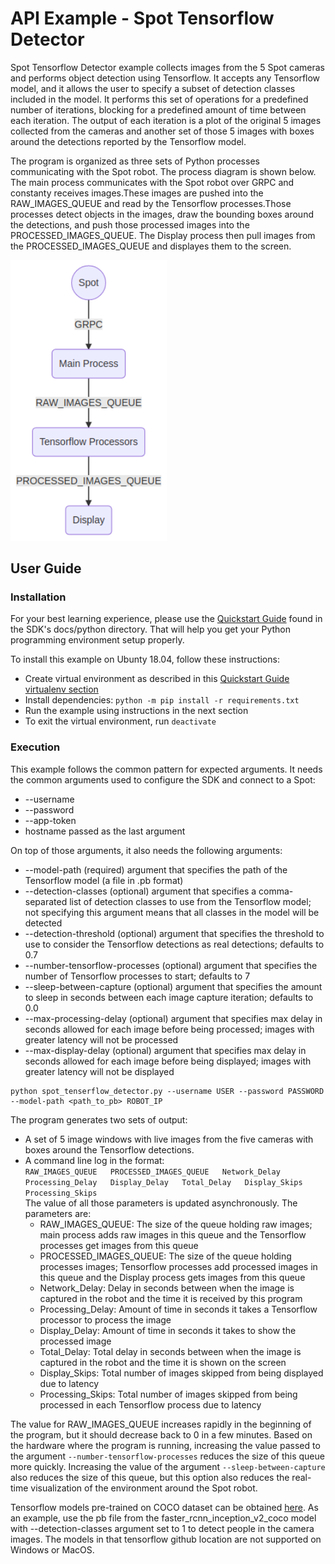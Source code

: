 <!--
Copyright (c) 2020 Boston Dynamics, Inc.  All rights reserved.

Downloading, reproducing, distributing or otherwise using the SDK Software
is subject to the terms and conditions of the Boston Dynamics Software
Development Kit License (20191101-BDSDK-SL).
-->

#  API Example - Spot Tensorflow Detector

Spot Tensorflow Detector example collects images from the 5 Spot cameras and performs object 
detection using Tensorflow. It accepts any Tensorflow model, and it allows the user to specify a 
subset of detection classes included in the model. It performs this set of operations for a 
predefined number of iterations, blocking for a predefined amount of time between each iteration. 
The output of each iteration is a plot of the original 5 images collected from the cameras and 
another set of those 5 images with boxes around the detections reported by the Tensorflow model.


The program is organized as three sets of Python processes communicating with the Spot robot. The 
process diagram is shown below. The main process communicates with the Spot robot over GRPC and 
constanty receives images.These images are pushed into the RAW_IMAGES_QUEUE and read by the 
Tensorflow processes.Those processes detect objects in the images, draw the bounding boxes around 
the detections, and push those processed images into the PROCESSED_IMAGES_QUEUE. The Display 
process then pull images from the PROCESSED_IMAGES_QUEUE and displayes them to the screen.

<img src="documentation/process_diagram.png" alt="Process Diagram" style="width:250px;"/>

## User Guide
### Installation
For your best learning experience, please use the [Quickstart Guide](../../../docs/python/quickstart.md) 
found in the SDK's docs/python directory.  That will help you get your Python programming 
environment setup properly.

To install this example on Ubunty 18.04, follow these instructions:
- Create virtual environment as described in this 
[Quickstart Guide virtualenv section](../../../docs/python/quickstart.md#manage-multiple-python-environments)
- Install dependencies: `python -m pip install -r requirements.txt`
- Run the example using instructions in the next section
- To exit the virtual environment, run `deactivate`

### Execution
This example follows the common pattern for expected arguments. It needs the common arguments used to configure the SDK and connect to a Spot:
- --username 
- --password 
- --app-token 
- hostname passed as the last argument

On top of those arguments, it also needs the following arguments:
- --model-path (required) argument that specifies the path of the Tensorflow model (a file in .pb format)
- --detection-classes (optional) argument that specifies a comma-separated list of detection classes to use from the Tensorflow model; not specifying this argument means that all classes in the model will be detected
- --detection-threshold (optional) argument that specifies the threshold to use to consider the Tensorflow detections as real detections; defaults to 0.7
- --number-tensorflow-processes (optional) argument that specifies the number of Tensorflow processes to start; defaults to 7
- --sleep-between-capture (optional) argument that specifies the amount to sleep in seconds between each image capture iteration; defaults to 0.0
- --max-processing-delay (optional) argument that specifies max delay in seconds allowed for each image before being processed; images with greater latency will not be processed
- --max-display-delay (optional) argument that specifies max delay in seconds allowed for each image before being displayed; images with greater latency will not be displayed

```
python spot_tenserflow_detector.py --username USER --password PASSWORD --model-path <path_to_pb> ROBOT_IP
```


The program generates two sets of output:
- A set of 5 image windows with live images from the five cameras with boxes around the Tensorflow detections.
- A command line log in the format:<br />
`RAW_IMAGES_QUEUE   PROCESSED_IMAGES_QUEUE   Network_Delay   Processing_Delay   Display_Delay   Total_Delay   Display_Skips   Processing_Skips`<br />
The value of all those parameters is updated asynchronously. The parameters are:
    - RAW_IMAGES_QUEUE: The size of the queue holding raw images; main process adds raw images in this queue and the Tensorflow processes get images from this queue
    - PROCESSED_IMAGES_QUEUE: The size of the queue holding processes images; Tensorflow processes add processed images in this queue and the Display process gets images from this queue
    - Network_Delay: Delay in seconds between when the image is captured in the robot and the time it is received by this program
    - Processing_Delay: Amount of time in seconds it takes a Tensorflow processor to process the image
    - Display_Delay: Amount of time in seconds it takes to show the processed image
    - Total_Delay: Total delay in seconds between when the image is captured in the robot and the time it is shown on the screen
    - Display_Skips: Total number of images skipped from being displayed due to latency
    - Processing_Skips: Total number of images skipped from being processed in each Tensorflow process due to latency

The value for RAW_IMAGES_QUEUE increases rapidly in the beginning of the program, but it should decrease back to 0 in a few minutes. Based on the hardware where the program is running, increasing the value passed to the argument `--number-tensorflow-processes` reduces the size of this queue more quickly. Increasing the value of the argument `--sleep-between-capture` also reduces the size of this queue, but this option also reduces the real-time visualization of the environment around the Spot robot.

Tensorflow models pre-trained on COCO dataset can be obtained [here](https://github.com/tensorflow/models/blob/master/research/object_detection/g3doc/tf1_detection_zoo.md). As an example, use the pb file from the faster_rcnn_inception_v2_coco model with --detection-classes argument set to 1 to detect people in the camera images. The models in that tensorflow github location are not supported on Windows or MacOS.
